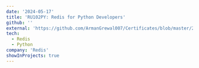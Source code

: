 ```yaml
---
date: '2024-05-17'
title: 'RU102PY: Redis for Python Developers'
github: ''
external: 'https://github.com/ArmanGrewal007/Certificates/blob/master/2024_05_17_RU102PY_Redis_Python.pdf'
tech:
  - Redis
  - Python
company: 'Redis'
showInProjects: true
---
```



